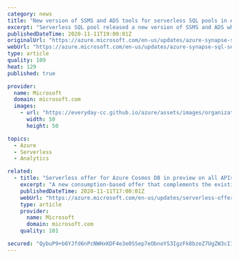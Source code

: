 ```yaml
---
category: news
title: "New version of SSMS and ADS tools for serverless SQL pools in Azure Synapse Analytics"
excerpt: "Serverless SQL pool released a new version of SSMS and ADS which improves scripting in object explorer and increases stability."
publishedDateTime: 2020-11-11T19:00:01Z
originalUrl: "https://azure.microsoft.com/en-us/updates/azure-synapse-sql-serverless-breaking-change-related-to-tooling-ssms-ads/"
webUrl: "https://azure.microsoft.com/en-us/updates/azure-synapse-sql-serverless-breaking-change-related-to-tooling-ssms-ads/"
type: article
quality: 109
heat: 129
published: true

provider:
  name: Microsoft
  domain: microsoft.com
  images:
    - url: "https://everyday-cc.github.io/azure/assets/images/organizations/microsoft.com-50x50.jpg"
      width: 50
      height: 50

topics:
  - Azure
  - Serverless
  - Analytics

related:
  - title: "Serverless offer for Azure Cosmos DB in preview on all APIs"
    excerpt: "A new consumption-based offer that complements the existing range of provisioned throughput options is now in preview for all Azure Cosmos DB APIs."
    publishedDateTime: 2020-11-11T17:00:01Z
    webUrl: "https://azure.microsoft.com/en-us/updates/serverless-offer-for-azure-cosmos-db-in-preview-on-all-apis/"
    type: article
    provider:
      name: Microsoft
      domain: microsoft.com
    quality: 101

secured: "QybuP9+b6YJfd6nPcNWHxKDF4e3e0SSep7eObnoYS3IgzFk8bzeZ7UgZW3cIIAlEQoF4qEavDtY/b0nk+1HbSYeZCtVvEkf7MuMK0qh+2R4ymCJKzHkAVp6a7R/qLqS8ymV3OYJ6/1xLmZkzq5R6iklrXyy0V6Y/5jWb676tH3DE8bidalXI9Nw6LDdPVQIkp79ERuRURjty5rGLmoOpCvYKfoGeuRVYNuNxpxnoJU8YLALRfvjnKk7rRnwpeGpNoCo/V/2MuQx6AWbnhKvWD+UAs09QLq5JtAmcJ8ygn7A6eJdXsjMTVbbAhp7NbuQPJSVjoWQWlAv+GZJS3nA2jomb8I0CeNg/OjiAlTTCggo=;PvmyNEkVKs1MwImra1bwTg=="
---
```


